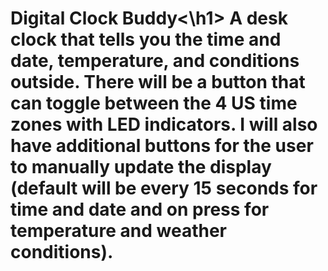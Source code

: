 <h1>Digital Clock Buddy<\h1>
A desk clock that tells you the time and date, temperature, and conditions outside. There will be a button that can toggle between the 4 US time zones with LED indicators.  I will also have additional buttons for the user to manually update the display (default will be every 15 seconds for time and date and on press for temperature and weather conditions). 
